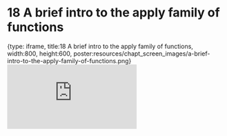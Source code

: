 # 18 A brief intro to the apply family of functions
 
{type: iframe, title:18 A brief intro to the apply family of functions, width:800, height:600, poster:resources/chapt_screen_images/a-brief-intro-to-the-apply-family-of-functions.png}
![](https://datatrail-jhu.github.io/DataTrail/no_toc/a-brief-intro-to-the-apply-family-of-functions.html)
 

 
